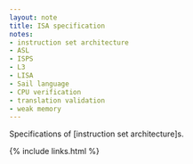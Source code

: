 ```yaml
---
layout: note
title: ISA specification
notes:
- instruction set architecture
- ASL
- ISPS
- L3
- LISA
- Sail language
- CPU verification
- translation validation
- weak memory
---
```


Specifications of [instruction set architecture]s.

{% include links.html %}
